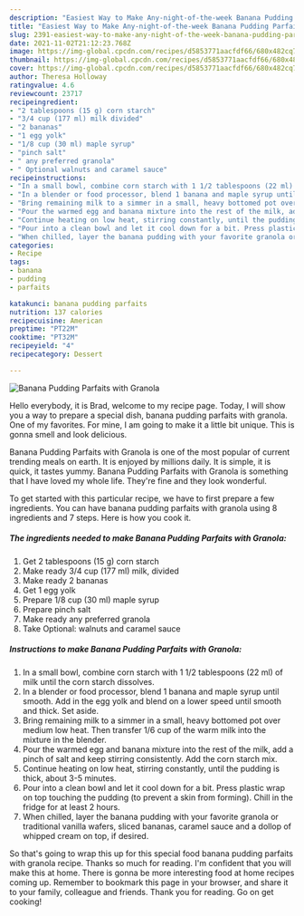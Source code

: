```yaml
---
description: "Easiest Way to Make Any-night-of-the-week Banana Pudding Parfaits with Granola"
title: "Easiest Way to Make Any-night-of-the-week Banana Pudding Parfaits with Granola"
slug: 2391-easiest-way-to-make-any-night-of-the-week-banana-pudding-parfaits-with-granola
date: 2021-11-02T21:12:23.768Z
image: https://img-global.cpcdn.com/recipes/d5853771aacfdf66/680x482cq70/banana-pudding-parfaits-with-granola-recipe-main-photo.jpg
thumbnail: https://img-global.cpcdn.com/recipes/d5853771aacfdf66/680x482cq70/banana-pudding-parfaits-with-granola-recipe-main-photo.jpg
cover: https://img-global.cpcdn.com/recipes/d5853771aacfdf66/680x482cq70/banana-pudding-parfaits-with-granola-recipe-main-photo.jpg
author: Theresa Holloway
ratingvalue: 4.6
reviewcount: 23717
recipeingredient:
- "2 tablespoons (15 g) corn starch"
- "3/4 cup (177 ml) milk divided"
- "2 bananas"
- "1 egg yolk"
- "1/8 cup (30 ml) maple syrup"
- "pinch salt"
- " any preferred granola"
- " Optional walnuts and caramel sauce"
recipeinstructions:
- "In a small bowl, combine corn starch with 1 1/2 tablespoons (22 ml) of milk until the corn starch dissolves."
- "In a blender or food processor, blend 1 banana and maple syrup until smooth. Add in the egg yolk and blend on a lower speed until smooth and thick. Set aside."
- "Bring remaining milk to a simmer in a small, heavy bottomed pot over medium low heat. Then transfer 1/6 cup of the warm milk into the mixture in the blender."
- "Pour the warmed egg and banana mixture into the rest of the milk, add a pinch of salt and keep stirring consistently. Add the corn starch mix."
- "Continue heating on low heat, stirring constantly, until the pudding is thick, about 3-5 minutes."
- "Pour into a clean bowl and let it cool down for a bit. Press plastic wrap on top touching the pudding (to prevent a skin from forming). Chill in the fridge for at least 2 hours."
- "When chilled, layer the banana pudding with your favorite granola or traditional vanilla wafers, sliced bananas, caramel sauce and a dollop of whipped cream on top, if desired."
categories:
- Recipe
tags:
- banana
- pudding
- parfaits

katakunci: banana pudding parfaits 
nutrition: 137 calories
recipecuisine: American
preptime: "PT22M"
cooktime: "PT32M"
recipeyield: "4"
recipecategory: Dessert

---
```



![Banana Pudding Parfaits with Granola](https://img-global.cpcdn.com/recipes/d5853771aacfdf66/680x482cq70/banana-pudding-parfaits-with-granola-recipe-main-photo.jpg)

Hello everybody, it is Brad, welcome to my recipe page. Today, I will show you a way to prepare a special dish, banana pudding parfaits with granola. One of my favorites. For mine, I am going to make it a little bit unique. This is gonna smell and look delicious.

Banana Pudding Parfaits with Granola is one of the most popular of current trending meals on earth. It is enjoyed by millions daily. It is simple, it is quick, it tastes yummy. Banana Pudding Parfaits with Granola is something that I have loved my whole life. They're fine and they look wonderful.




To get started with this particular recipe, we have to first prepare a few ingredients. You can have banana pudding parfaits with granola using 8 ingredients and 7 steps. Here is how you cook it.

<!--inarticleads1-->

##### The ingredients needed to make Banana Pudding Parfaits with Granola:

1. Get 2 tablespoons (15 g) corn starch
1. Make ready 3/4 cup (177 ml) milk, divided
1. Make ready 2 bananas
1. Get 1 egg yolk
1. Prepare 1/8 cup (30 ml) maple syrup
1. Prepare pinch salt
1. Make ready  any preferred granola
1. Take  Optional: walnuts and caramel sauce




<!--inarticleads2-->

##### Instructions to make Banana Pudding Parfaits with Granola:

1. In a small bowl, combine corn starch with 1 1/2 tablespoons (22 ml) of milk until the corn starch dissolves.
1. In a blender or food processor, blend 1 banana and maple syrup until smooth. Add in the egg yolk and blend on a lower speed until smooth and thick. Set aside.
1. Bring remaining milk to a simmer in a small, heavy bottomed pot over medium low heat. Then transfer 1/6 cup of the warm milk into the mixture in the blender.
1. Pour the warmed egg and banana mixture into the rest of the milk, add a pinch of salt and keep stirring consistently. Add the corn starch mix.
1. Continue heating on low heat, stirring constantly, until the pudding is thick, about 3-5 minutes.
1. Pour into a clean bowl and let it cool down for a bit. Press plastic wrap on top touching the pudding (to prevent a skin from forming). Chill in the fridge for at least 2 hours.
1. When chilled, layer the banana pudding with your favorite granola or traditional vanilla wafers, sliced bananas, caramel sauce and a dollop of whipped cream on top, if desired.




So that's going to wrap this up for this special food banana pudding parfaits with granola recipe. Thanks so much for reading. I'm confident that you will make this at home. There is gonna be more interesting food at home recipes coming up. Remember to bookmark this page in your browser, and share it to your family, colleague and friends. Thank you for reading. Go on get cooking!

